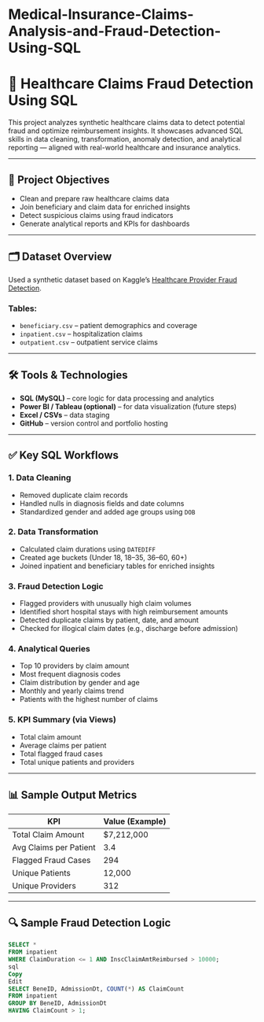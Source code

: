 # Medical-Insurance-Claims-Analysis-and-Fraud-Detection-Using-SQL
# 🏥 Healthcare Claims Fraud Detection Using SQL

This project analyzes synthetic healthcare claims data to detect potential fraud and optimize reimbursement insights. It showcases advanced SQL skills in data cleaning, transformation, anomaly detection, and analytical reporting — aligned with real-world healthcare and insurance analytics.

---

## 📌 Project Objectives

- Clean and prepare raw healthcare claims data
- Join beneficiary and claim data for enriched insights
- Detect suspicious claims using fraud indicators
- Generate analytical reports and KPIs for dashboards

---


## 🗂️ Dataset Overview

Used a synthetic dataset based on Kaggle’s [Healthcare Provider Fraud Detection](https://www.kaggle.com/datasets/rohitrox/healthcare-provider-fraud-detection-analysis).

### Tables:
- `beneficiary.csv` – patient demographics and coverage
- `inpatient.csv` – hospitalization claims
- `outpatient.csv` – outpatient service claims

---

## 🛠️ Tools & Technologies

- **SQL (MySQL)** – core logic for data processing and analytics
- **Power BI / Tableau (optional)** – for data visualization (future steps)
- **Excel / CSVs** – data staging
- **GitHub** – version control and portfolio hosting

---

## ✅ Key SQL Workflows

### 1. Data Cleaning
- Removed duplicate claim records
- Handled nulls in diagnosis fields and date columns
- Standardized gender and added age groups using `DOB`

### 2. Data Transformation
- Calculated claim durations using `DATEDIFF`
- Created age buckets (Under 18, 18–35, 36–60, 60+)
- Joined inpatient and beneficiary tables for enriched insights

### 3. Fraud Detection Logic
- Flagged providers with unusually high claim volumes
- Identified short hospital stays with high reimbursement amounts
- Detected duplicate claims by patient, date, and amount
- Checked for illogical claim dates (e.g., discharge before admission)

### 4. Analytical Queries
- Top 10 providers by claim amount
- Most frequent diagnosis codes
- Claim distribution by gender and age
- Monthly and yearly claims trend
- Patients with the highest number of claims

### 5. KPI Summary (via Views)
- Total claim amount
- Average claims per patient
- Total flagged fraud cases
- Total unique patients and providers

---

## 📊 Sample Output Metrics

| KPI | Value (Example) |
|-----|-----------------|
| Total Claim Amount | $7,212,000 |
| Avg Claims per Patient | 3.4 |
| Flagged Fraud Cases | 294 |
| Unique Patients | 12,000 |
| Unique Providers | 312 |

---

## 🔍 Sample Fraud Detection Logic

```sql
SELECT *
FROM inpatient
WHERE ClaimDuration <= 1 AND InscClaimAmtReimbursed > 10000;
sql
Copy
Edit
SELECT BeneID, AdmissionDt, COUNT(*) AS ClaimCount
FROM inpatient
GROUP BY BeneID, AdmissionDt
HAVING ClaimCount > 1;

